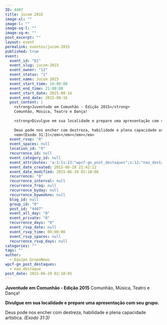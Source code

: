 ```yaml
---
ID: 4407
title: Jucom 2015
image-xl: ""
image-l: ""
image-sq-l: ""
image-sq-m: ""
post_excerpt: ""
layout: event
permalink: eventos/jucom-2015
published: true
event:
  event_id: "81"
  event_slug: jucom-2015
  event_owner: "12"
  event_status: "1"
  event_name: Jucom 2015
  event_start_time: 16:00:00
  event_end_time: 21:00:00
  event_start_date: 2015-08-16
  event_end_date: 2015-08-16
  post_content: |
    <strong>Juventude em Comunhão - Edição 2015</strong>
    Comunhão, Música, Teatro e Dança!
    
    <strong>Divulgue em sua localidade e prepare uma apresentação com seu grupo.</strong>
    
    Deus pode nos encher com destreza, habilidade e plena capacidade artística.<em><em><em>
    <em>(Exodo 31:3)</em></em></em></em>
  event_rsvp: "0"
  event_spaces: null
  location_id: "9"
  recurrence_id: null
  event_category_id: null
  event_attributes: 'a:1:{s:22:"wpcf-gn_post_destaques";s:12:"nao_destaque";}'
  event_date_created: 2015-06-28 21:42:12
  event_date_modified: 2015-06-29 02:10:06
  recurrence: "0"
  recurrence_interval: null
  recurrence_freq: null
  recurrence_byday: null
  recurrence_byweekno: null
  blog_id: null
  group_id: "0"
  post_id: "4407"
  event_all_day: "0"
  event_private: "0"
  recurrence_days: "0"
  event_rsvp_date: null
  event_rsvp_time: 00:00:00
  event_rsvp_spaces: null
  recurrence_rsvp_days: null
categories: ""
tags: ""
author:
  - Equipe GrupoNews
wpcf-gn_post_destaques:
  - nao_destaque
post_date: 2015-06-29 02:10:05
---
```

<strong>Juventude em Comunhão - Edição 2015</strong>
Comunhão, Música, Teatro e Dança!

<strong>Divulgue em sua localidade e prepare uma apresentação com seu grupo.</strong>

Deus pode nos encher com destreza, habilidade e plena capacidade artística.<em><em><em>
<em>(Exodo 31:3)</em></em></em></em>